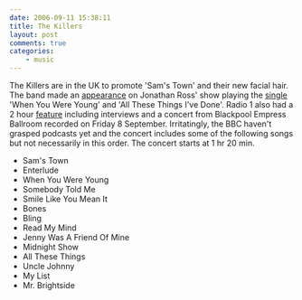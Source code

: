 ```yaml
---
date: 2006-09-11 15:38:11
title: The Killers
layout: post
comments: true
categories:
    - music
---
```

The Killers are in the UK to promote 'Sam's Town' and their new facial
hair. The band made an
[appearance](http://youtube.com/watch?v=P4knkxYGz5I) on Jonathan Ross'
show playing the
[single](http://www.islandrecords.com/thekillers/site.html) 'When You
Were Young' and 'All These Things I've Done'. Radio 1 also had a 2 hour
[feature](http://www.bbc.co.uk/radio1/presents/thekillers/) including
interviews and a concert from Blackpool Empress Ballroom recorded on
Friday 8 September. Irritatingly, the BBC haven't grasped podcasts yet
and the concert includes some of the following songs but not necessarily
in this order. The concert starts at 1 hr 20 min.

-   Sam's Town
-   Enterlude
-   When You Were Young
-   Somebody Told Me
-   Smile Like You Mean It
-   Bones
-   Bling
-   Read My Mind
-   Jenny Was A Friend Of Mine
-   Midnight Show
-   All These Things
-   Uncle Johnny
-   My List
-   Mr. Brightside
